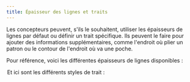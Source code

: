 ```yaml
---
title: Épaisseur des lignes et traits
---
```


Les concepteurs peuvent, s'ils le souhaitent, utiliser les épaisseurs de lignes par défaut ou définir un trait spécifique. Ils peuvent le faire pour ajouter des informations supplémentaires, comme l'endroit où plier un patron ou le contour de l'endroit où va une poche.

Pour référence, voici les différentes épaisseurs de lignes disponibles :

<Legend part="lineWidths" caption="The different line widths" >

Et ici sont les différents styles de trait :

<Legend part="lineStrokes" caption="The different line strokes" >
